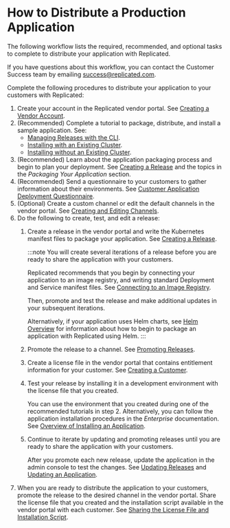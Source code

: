 # How to Distribute a Production Application

The following workflow lists the required, recommended, and optional tasks to complete
to distribute your application with Replicated.

If you have questions about this workflow, you can contact the Customer Success
team by emailing success@replicated.com.

Complete the following procedures to distribute your application to your customers
with Replicated:

1. Create your account in the Replicated vendor portal. See [Creating a Vendor Account](vendor-portal-creating-account).
1. (Recommended) Complete a tutorial to package, distribute, and install a sample application. See:
   * [Managing Releases with the CLI](tutorial-installing-with-cli).
   * [Installing with an Existing Cluster](tutorial-installing-with-existing-cluster).
   * [Installing without an Existing Cluster](tutorial-installing-without-existing-cluster).
1. (Recommended) Learn about the application packaging process and begin to plan your deployment. See [Creating a Release](releases-creating-releases) and the topics in the _Packaging Your Application_ section.
1. (Recommended) Send a questionnaire to your customers to gather information about their environments. See [Customer Application Deployment Questionnaire](planning-questionnaire).
1. (Optional) Create a custom channel or edit the default channels in the vendor portal. See [Creating and Editing Channels](releases-creating-channels).
1. Do the following to create, test, and edit a release:
    1. Create a release in the vendor portal and write the Kubernetes manifest files to package your application. See [Creating a Release](releases-creating-releases).

       :::note
       You will create several iterations of a release before you are ready to share the application with your customers.

       Replicated recommends that you begin by connecting your application to an image registry, and writing standard Deployment and Service manifest files. See [Connecting to an Image Registry](packaging-private-images).

       Then, promote and test the release and make additional updates in your subsequent iterations.

       Alternatively, if your application uses Helm charts, see [Helm Overview](helm-overview) for information about how to begin to package an application with Replicated using Helm.
       :::

    1. Promote the release to a channel. See [Promoting Releases](releases-promoting).
    1. Create a license file in the vendor portal that contains entitlement information for your customer. See [Creating a Customer](releases-creating-customer).
    1. Test your release by installing it in a development environment with the license file that you created.

       You can use the environment that you created during one of the recommended tutorials in step 2. Alternatively, you can follow the application installation procedures in the _Enterprise_ documentation. See [Overview of Installing an Application](../enterprise/installing-overview).
    1. Continue to iterate by updating and promoting releases until you are ready to share the application with your customers.

       After you promote each new release, update the application in the admin console to test the changes. See [Updating Releases](releases-updating) and [Updating an Application](../enterprise/updating-apps).
1. When you are ready to distribute the application to your customers, promote the release to the desired channel in the vendor portal. Share the license file that you created and the installation script available in the vendor portal with each customer. See [Sharing the License File and Installation Script](releases-sharing-license-install-script).
